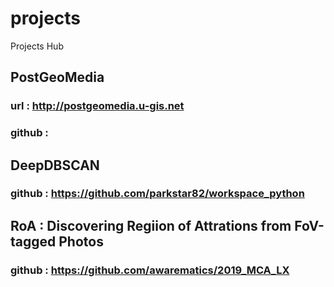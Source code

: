 # projects
Projects Hub

## PostGeoMedia
### url : http://postgeomedia.u-gis.net
### github : 

## DeepDBSCAN
### github : https://github.com/parkstar82/workspace_python

## RoA : Discovering Regiion of Attrations from FoV-tagged Photos
### github : https://github.com/awarematics/2019_MCA_LX

